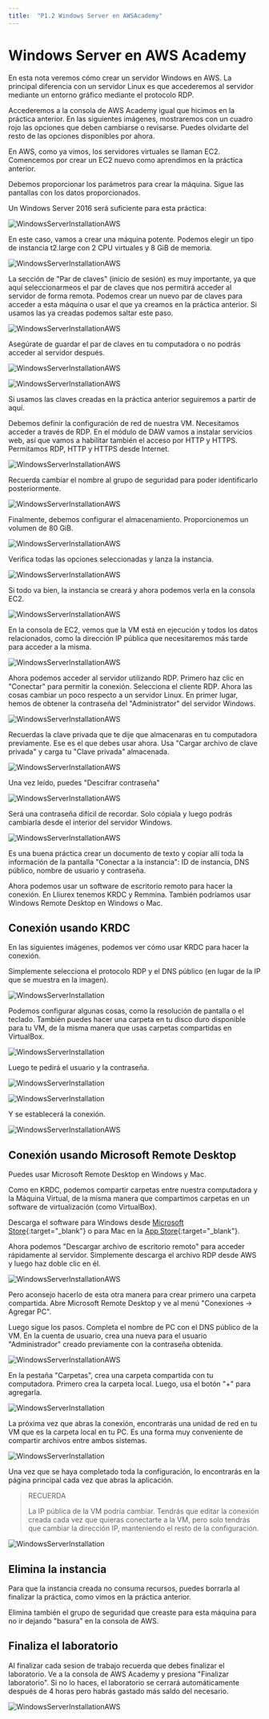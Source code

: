 ```yaml
---
title:  "P1.2 Windows Server en AWSAcademy"
---
```

# Windows Server en AWS Academy

En esta nota veremos cómo crear un servidor Windows en AWS. La principal diferencia con un servidor Linux es que accederemos al servidor mediante un entorno gráfico mediante el protocolo RDP.

Accederemos a la consola de AWS Academy igual que hicimos en la práctica anterior. En las siguientes imágenes, mostraremos con un cuadro rojo las opciones que deben cambiarse o revisarse. Puedes olvidarte del resto de las opciones disponibles por ahora.

En AWS, como ya vimos, los servidores virtuales se llaman EC2. Comencemos por crear un EC2 nuevo como aprendimos en la práctica anterior.

Debemos proporcionar los parámetros para crear la máquina. Sigue las pantallas con los datos proporcionados.

Un Windows Server 2016 será suficiente para esta práctica:

![WindowsServerInstallationAWS](P1_2/08.png)

En este caso, vamos a crear una máquina potente. Podemos elegir un tipo de instancia t2.large con 2 CPU virtuales y 8 GiB de memoria.

![WindowsServerInstallationAWS](P1_2/09.png)

La sección de "Par de claves" (inicio de sesión) es muy importante, ya que aquí seleccionarmeos el par de claves que nos permitirá acceder al servidor de forma remota. Podemos crear un nuevo par de claves para acceder a esta máquina o usar el que ya creamos en la práctica anterior. Si usamos las ya creadas podemos saltar este paso.

![WindowsServerInstallationAWS](P1_2/10.png)

Asegúrate de guardar el par de claves en tu computadora o no podrás acceder al servidor después.

![WindowsServerInstallationAWS](P1_2/11.png)

![WindowsServerInstallationAWS](P1_2/12.png)

Si usamos las claves creadas en la práctica anterior seguiremos a partir de aquí.

Debemos definir la configuración de red de nuestra VM. Necesitamos acceder a través de RDP. En el módulo de DAW vamos a instalar servicios web, así que vamos a habilitar también el acceso por HTTP y HTTPS. Permitamos RDP, HTTP y HTTPS desde Internet.

![WindowsServerInstallationAWS](P1_2/13.png)

Recuerda cambiar el nombre al grupo de seguridad para poder identificarlo posteriormente.

![WindowsServerInstallationAWS](P1_2/13_2.png)

Finalmente, debemos configurar el almacenamiento. Proporcionemos un volumen de 80 GiB.

![WindowsServerInstallationAWS](P1_2/14.png)

Verifica todas las opciones seleccionadas y lanza la instancia.

![WindowsServerInstallationAWS](P1_2/15.png)

Si todo va bien, la instancia se creará y ahora podemos verla en la consola EC2.

![WindowsServerInstallationAWS](P1_2/16.png)

En la consola de EC2, vemos que la VM está en ejecución y todos los datos relacionados, como la dirección IP pública que necesitaremos más tarde para acceder a la misma.

![WindowsServerInstallationAWS](P1_2/17.png)

Ahora podemos acceder al servidor utilizando RDP. Primero haz clic en "Conectar" para permitir la conexión. Selecciona el cliente RDP. Ahora las cosas cambiar un poco respecto a un servidor Linux. En primer lugar, hemos de obtener la contraseña del "Administrator" del servidor Windows.

![WindowsServerInstallationAWS](P1_2/18.png)

Recuerdas la clave privada que te dije que almacenaras en tu computadora previamente. Ese es el que debes usar ahora. Usa "Cargar archivo de clave privada" y carga tu "Clave privada" almacenada.

![WindowsServerInstallationAWS](P1_2/19.png)

Una vez leído, puedes "Descifrar contraseña"

![WindowsServerInstallationAWS](P1_2/20.png)

Será una contraseña difícil de recordar. Solo cópiala y luego podrás cambiarla desde el interior del servidor Windows.

![WindowsServerInstallationAWS](P1_2/21.png)

Es una buena práctica crear un documento de texto y copiar allí toda la información de la pantalla "Conectar a la instancia": ID de instancia, DNS público, nombre de usuario y contraseña. 

Ahora podemos usar un software de escritorio remoto para hacer la conexión. En Lliurex tenemos KRDC y Remmina. También podríamos usar Windows Remote Desktop en Windows o Mac.



## Conexión usando KRDC

En las siguientes imágenes, podemos ver cómo usar KRDC para hacer la conexión.

Simplemente selecciona el protocolo RDP y el DNS público (en lugar de la IP que se muestra en la imagen).

![WindowsServerInstallation](P1_2/19_2.png)

Podemos configurar algunas cosas, como la resolución de pantalla o el teclado. También puedes hacer una carpeta en tu disco duro disponible para tu VM, de la misma manera que usas carpetas compartidas en VirtualBox.

![WindowsServerInstallation](P1_2/20_2.png)

Luego te pedirá el usuario y la contraseña.

![WindowsServerInstallation](P1_2/21_2.png)

![WindowsServerInstallation](P1_2/22_2.png)

Y se establecerá la conexión.

![WindowsServerInstallationAWS](P1_2/23.png)

## Conexión usando Microsoft Remote Desktop

Puedes usar Microsoft Remote Desktop en Windows y Mac.

Como en KRDC, podemos compartir carpetas entre nuestra computadora y la Máquina Virtual, de la misma manera que compartimos carpetas en un software de virtualización (como VirtualBox).

Descarga el software para Windows desde [Microsoft Store](https://apps.microsoft.com/){:target="_blank"} o para Mac en la [App Store](https://www.apple.com/es/app-store/){:target="_blank"}.

Ahora podemos "Descargar archivo de escritorio remoto" para acceder rápidamente al servidor. Simplemente descarga el archivo RDP desde AWS y luego haz doble clic en él.

![WindowsServerInstallationAWS](P1_2/19.png)

Pero aconsejo hacerlo de esta otra manera para crear primero una carpeta compartida. Abre Microsoft Remote Desktop y ve al menú "Conexiones -> Agregar PC".

Luego sigue los pasos. Completa el nombre de PC con el DNS público de la VM. En la cuenta de usuario, crea una nueva para el usuario "Administrador" creado previamente con la contraseña obtenida.

![WindowsServerInstallationAWS](P1_2/22.png)

En la pestaña "Carpetas", crea una carpeta compartida con tu computadora. Primero crea la carpeta local. Luego, usa el botón "+" para agregarla.

![WindowsServerInstallation](P1_2/22-2.png)

La próxima vez que abras la conexión, encontrarás una unidad de red en tu VM que es la carpeta local en tu PC. Es una forma muy conveniente de compartir archivos entre ambos sistemas.

![WindowsServerInstallation](P1_2/22-3.png)

Una vez que se haya completado toda la configuración, lo encontrarás en la página principal cada vez que abras la aplicación.

> RECUERDA
>
> La IP pública de la VM podría cambiar. Tendrás que editar la conexión creada cada vez que quieras conectarte a la VM, pero solo tendrás que cambiar la dirección IP, manteniendo el resto de la configuración.

![WindowsServerInstallation](P1_2/22-1.png)

## Elimina la instancia

Para que la instancia creada no consuma recursos, puedes borrarla al finalizar la práctica, como vimos en la práctica anterior.

Elimina también el grupo de seguridad que creaste para esta máquina para no ir dejando "basura" en la consola de AWS.

## Finaliza el laboratorio

Al finalizar cada sesion de trabajo recuerda que debes finalizar el laboratorio. Ve a la consola de AWS Academy y presiona "Finalizar laboratorio". Si no lo haces, el laboratorio se cerrará automáticamente después de 4 horas pero habrás gastado más saldo del necesario.

![WindowsServerInstallationAWS](P1_2/24.png)


